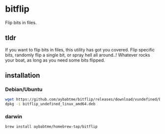 # bitflip

Flip bits in files.

## tldr

If you want to flip bits in files, this utility has got you covered. Flip specific bits, randomly flip a single bit, or spray hell all around..! Whatever rocks your boat, as long as you need some bits flipped.

## installation

### Debian/Ubuntu

```bash
wget https://github.com/aybabtme/bitflip/releases/download/vundefined/bitflip_undefined_linux_amd64.deb
dpkg -i bitflip_undefined_linux_amd64.deb
```

### darwin

```bash
brew install aybabtme/homebrew-tap/bitflip
```